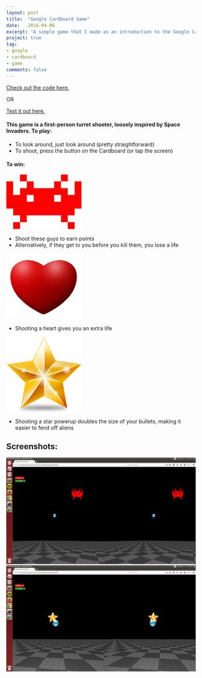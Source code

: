 ```yaml
---
layout: post
title:  "Google Cardboard Game"
date:   2016-04-06
excerpt: "A simple game that I made as an introduction to the Google Cardboard and budget VR."
project: true
tag:
- google
- cardboard
- game
comments: false
---
```


<a href="https://github.com/rjdean123/first-cardboard-app">
	Check out the code here.
</a>

OR

<a href="../cardboardgame/index.html">
	Test it out here.
</a>

#### This game is a first-person turret shooter, loosely inspired by Space Invaders. To play:

* To look around, just look around (pretty straightforward)
* To shoot, press the button on the Cardboard (or tap the screen)

#### To win:

<img src="../cardboardgame/textures/objects/alien.png" style="width: 200px;"/>

* Shoot these guys to earn points
* Alternatively, if they get to you before you kill them, you lose a life

<img src="../cardboardgame/textures/objects/heart.png" style="width: 200px;"/>

* Shooting a heart gives you an extra life

<img src="../cardboardgame/textures/objects/star.png" style="width: 200px;"/>

* Shooting a star powerup doubles the size of your bullets, making it easier to fend off aliens

## Screenshots:

<img src="../assets/img/cardboardscreenshot1.png" style="width: 1000px;"/>
<img src="../assets/img/cardboardscreenshot2.png" style="width: 1000px;"/>
